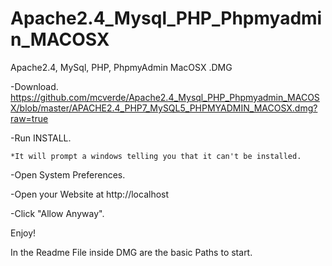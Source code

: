 # Apache2.4_Mysql_PHP_Phpmyadmin_MACOSX
Apache2.4, MySql, PHP, PhpmyAdmin MacOSX .DMG

-Download. https://github.com/mcverde/Apache2.4_Mysql_PHP_Phpmyadmin_MACOSX/blob/master/APACHE2.4_PHP7_MySQL5_PHPMYADMIN_MACOSX.dmg?raw=true

-Run INSTALL.

    *It will prompt a windows telling you that it can't be installed.
    
-Open System Preferences.


-Open your Website at http://localhost


-Click "Allow Anyway".

Enjoy!



In the Readme File inside DMG are the basic Paths to start.


